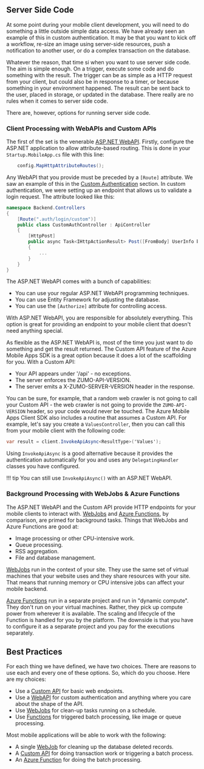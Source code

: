 ## Server Side Code

At some point during your mobile client development, you will need to do something a little outside simple
data access.  We have already seen an example of this in custom authentication.  It may be that you want to
kick off a workflow, re-size an image using server-side resources, push a notification to another user, or
do a complex transaction on the database.

Whatever the reason, that time si when you want to use server side code.  The aim is simple enough.  On a
trigger, execute some code and do something with the result.  The trigger can be as simple as a HTTP request
from your client, but could also be in response to a timer, or because something in your environment
happened.  The result can be sent back to the user, placed in storage, or updated in the database.  There
really are no rules when it comes to server side code.

There are, however, options for running server side code.

### Client Processing with WebAPIs and Custom APIs

The first of the set is the venerable [ASP.NET WebAPI][2].  Firstly, configure the ASP.NET application to allow
attribute-based routing.  This is done in your `Startup.MobileApp.cs` file with this line:

```csharp
    config.MapHttpAttributeRoutes();
```

Any WebAPI that you provide must be preceded by a `[Route]` attribute.  We saw an example of this in the
[Custom Authentication][1] section.  In custom authentication, we were setting up an endpoint that allows
us to validate a login request.  The attribute looked like this:

```csharp
namespace Backend.Controllers
{
    [Route(".auth/login/custom")]
    public class CustomAuthController : ApiController
    {
        [HttpPost]
        public async Task<IHttpActionResult> Post([FromBody] UserInfo body)
        {
            ...
        }
    }
}
```

The ASP.NET WebAPI comes with a bunch of capabilities:

* You can use your regular ASP.NET WebAPI programming techniques.
* You can use Entity Framework for adjusting the database.
* You can use the `[Authorize]` attribute for controlling access.

With ASP.NET WebAPI, you are responsible for absolutely everything.  This option is great for providing
an endpoint to your mobile client that doesn't need anything special.

As flexible as the ASP.NET WebAPI is, most of the time you just want to do something and get the result
returned.  The Custom API feature of the Azure Mobile Apps SDK is a great option because it does a lot
of the scaffolding for you.  With a Custom API:

* Your API appears under '/api' - no exceptions.
* The server enforces the ZUMO-API-VERSION.
* The server emits a X-ZUMO-SERVER-VERSION header in the response.

You can be sure, for example, that a random web crawler is not going to call your Custom API - the web crawler
is not going to provide the `ZUMO-API-VERSION` header, so your code would never be touched.  The Azure
Mobile Apps Client SDK also includes a routine that assumes a Custom API.  For example, let's say you
create a `ValuesController`, then you can call this from your mobile client with the following code:

```csharp
var result = client.InvokeApiAsync<ResultType>('Values');
```

Using `InvokeApiAsync` is a good alternative because it provides the authentication automatically for you
and uses any `DelegatingHandler` classes you have configured.

!!! tip
    You can still use `InvokeApiAsync()` with an ASP.NET WebAPI.

### Background Processing with WebJobs & Azure Functions

The ASP.NET WebAPI and the Custom API provide HTTP endpoints for your mobile clients to interact with.  [WebJobs][3]
and [Azure Functions][4], by comparison, are primed for background tasks.  Things that WebJobs and Azure Functions
are good at:

* Image processing or other CPU-intensive work.
* Queue processing.
* RSS aggregation.
* File and database management.

[WebJobs][3] run in the context of your site.  They use the same set of virtual machines that your website uses and
they share resources with your site.  That means that running memory or CPU intensive jobs can affect your
mobile backend.

[Azure Functions][4] run in a separate project and run in "dynamic compute".  They don't run on your virtual machines.
Rather, they pick up compute power from wherever it is available.  The scaling and lifecycle of the Function
is handled for you by the platform.  The downside is that you have to configure it as a separate project and
you pay for the executions separately.

## Best Practices

For each thing we have defined, we have two choices.  There are reasons to use each and every one of these
options.  So, which do you choose.  Here are my choices:

* Use a [Custom API][i1] for basic web endpoints.
* Use a [WebAPI][2] for custom authentication and anything where you care about the shape of the API.
* Use [WebJobs][i2] for clean-up tasks running on a schedule.
* Use [Functions][i3] for triggered batch processing, like image or queue processing.

Most mobile applications will be able to work with the following:

* A single [WebJob][i2] for cleaning up the database deleted records.
* A [Custom API][i1] for doing transaction work or triggering a batch process.
* An [Azure Function][i3] for doing the batch processing.

<!-- URLs -->
[i1]: custom.md
[i2]: webjobs.md
[i3]: functions.md
[1]: ../chapter2/custom.md
[2]: https://www.asp.net/web-api
[3]: https://azure.microsoft.com/en-us/documentation/articles/websites-webjobs-resources/
[4]: https://azure.microsoft.com/en-us/documentation/articles/functions-overview/
